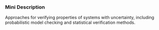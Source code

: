 ### Mini Description

Approaches for verifying properties of systems with uncertainty, including probabilistic model checking and statistical verification methods.
